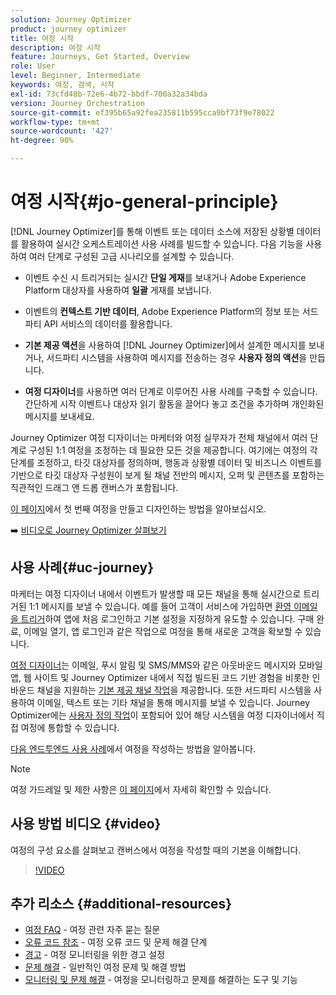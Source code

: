 ```yaml
---
solution: Journey Optimizer
product: journey optimizer
title: 여정 시작
description: 여정 시작
feature: Journeys, Get Started, Overview
role: User
level: Beginner, Intermediate
keywords: 여정, 검색, 시작
exl-id: 73cfd48b-72e6-4b72-bbdf-700a32a34bda
version: Journey Orchestration
source-git-commit: ef395b65a92fea235811b595cca9bf73f9e78022
workflow-type: tm+mt
source-wordcount: '427'
ht-degree: 90%

---
```



# 여정 시작{#jo-general-principle}

[!DNL Journey Optimizer]를 통해 이벤트 또는 데이터 소스에 저장된 상황별 데이터를 활용하여 실시간 오케스트레이션 사용 사례를 빌드할 수 있습니다. 다음 기능을 사용하여 여러 단계로 구성된 고급 시나리오를 설계할 수 있습니다.

* 이벤트 수신 시 트리거되는 실시간 **단일 게재**&#x200B;를 보내거나 Adobe Experience Platform 대상자를 사용하여 **일괄** 게재를 보냅니다.

* 이벤트의 **컨텍스트 기반 데이터**, Adobe Experience Platform의 정보 또는 서드파티 API 서비스의 데이터를 활용합니다.

* **기본 제공 액션**&#x200B;을 사용하여 [!DNL Journey Optimizer]에서 설계한 메시지를 보내거나, 서드파티 시스템을 사용하여 메시지를 전송하는 경우 **사용자 정의 액션**&#x200B;을 만듭니다.

* **여정 디자이너**&#x200B;를 사용하면 여러 단계로 이루어진 사용 사례를 구축할 수 있습니다. 간단하게 시작 이벤트나 대상자 읽기 활동을 끌어다 놓고 조건을 추가하며 개인화된 메시지를 보내세요.

Journey Optimizer 여정 디자이너는 마케터와 여정 실무자가 전체 채널에서 여러 단계로 구성된 1:1 여정을 조정하는 데 필요한 모든 것을 제공합니다. 여기에는 여정의 각 단계를 조정하고, 타깃 대상자를 정의하며, 행동과 상황별 데이터 및 비즈니스 이벤트를 기반으로 타깃 대상자 구성원이 보게 될 채널 전반의 메시지, 오퍼 및 콘텐츠를 포함하는 직관적인 드래그 앤 드롭 캔버스가 포함됩니다.

[이 페이지](journey-gs.md)에서 첫 번째 여정을 만들고 디자인하는 방법을 알아보십시오.

➡️ [비디오로 Journey Optimizer 살펴보기](#video)

## 사용 사례{#uc-journey}

마케터는 여정 디자이너 내에서 이벤트가 발생할 때 모든 채널을 통해 실시간으로 트리거된 1:1 메시지를 보낼 수 있습니다. 예를 들어 고객이 서비스에 가입하면 [환영 이메일을 트리거](message-to-subscribers-uc.md)하여 앱에 처음 로그인하고 기본 설정을 지정하게 유도할 수 있습니다. 구매 완료, 이메일 열기, 앱 로그인과 같은 작업으로 여정을 통해 새로운 고객을 확보할 수 있습니다.

[여정 디자이너](using-the-journey-designer.md)는 이메일, 푸시 알림 및 SMS/MMS와 같은 아웃바운드 메시지와 모바일 앱, 웹 사이트 및 Journey Optimizer 내에서 직접 빌드된 코드 기반 경험을 비롯한 인바운드 채널을 지원하는 [기본 제공 채널 작업](journeys-message.md)을 제공합니다. 또한 서드파티 시스템을 사용하여 이메일, 텍스트 또는 기타 채널을 통해 메시지를 보낼 수 있습니다. Journey Optimizer에는 [사용자 정의 작업](using-custom-actions.md)이 포함되어 있어 해당 시스템을 여정 디자이너에서 직접 여정에 통합할 수 있습니다.

[다음 엔드투엔드 사용 사례](jo-use-cases.md)에서 여정을 작성하는 방법을 알아봅니다.

>[!NOTE]
>
>여정 가드레일 및 제한 사항은 [이 페이지](../start/guardrails.md)에서 자세히 확인할 수 있습니다.

## 사용 방법 비디오 {#video}

여정의 구성 요소를 살펴보고 캔버스에서 여정을 작성할 때의 기본을 이해합니다.

>[!VIDEO](https://video.tv.adobe.com/v/3424996?quality=12)

## 추가 리소스 {#additional-resources}

* [여정 FAQ](journey-faq.md) - 여정 관련 자주 묻는 질문
* [오류 코드 참조](error-codes-reference.md) - 여정 오류 코드 및 문제 해결 단계
* [경고](../reports/alerts.md) - 여정 모니터링을 위한 경고 설정
* [문제 해결](troubleshooting.md) - 일반적인 여정 문제 및 해결 방법
* [모니터링 및 문제 해결](/help/rp_landing_pages/troubleshoot-journey-landing-page.md) - 여정을 모니터링하고 문제를 해결하는 도구 및 기능
